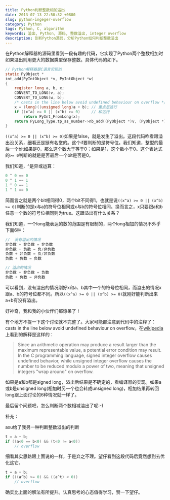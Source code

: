 ```yaml
---
title: Python判断整数相加溢出
date: 2013-07-13 22:50:32 +0800
slug: python-ingeger-overflow
category: Python
tags: Python, C, algorithm
keywords: 溢出, Python, 源码, 整数溢出, integer overflow
description: 剖析Python源码，分析Python如何判断整数溢出
---
```


在Python解释器的源码里看到一段有趣的代码，它实现了Python两个整数相加时如果溢出则用更大的数据类型保存整数。具体代码的如下。

<!-- more -->

```c
// Python解释器是C语言实现的
static PyObject *
int_add(PyIntObject *v, PyIntObject *w)
{
    register long a, b, x;
    CONVERT_TO_LONG(v, a);
    CONVERT_TO_LONG(w, b);
    /* casts in the line below avoid undefined behaviour on overflow */
    x = (long)((unsigned long)a + b); // 重点是这行
    if ((x^a) >= 0 || (x^b) >= 0)     // 和这行
        return PyInt_FromLong(x);
    return PyLong_Type.tp_as_number->nb_add((PyObject *)v, (PyObject *)w);
}
```

`((x^a) >= 0 || (x^b) >= 0)`如果是false，就是发生了溢出。这段代码咋看跟溢出没关系，细看还是挺有名堂的。这个if要判断的是符号位。我们知道，整型的最后一个bit如果是0，那么这个数大于等于0；如果是1，这个数小于0。这个表达式的`>= 0`判断的就是是否最后一个bit是否是0。

我们知道，^是异或运算：

```c
0 ^ 0 == 0
0 ^ 1 == 1
1 ^ 0 == 1
1 ^ 1 == 0
```

简而言之就是两个bit相同得0，两个bit不同得1。也就是说`((x^a) >= 0 || (x^b) >= 0)`判断的是x与a的符号位相同或x与b的符号位相同。换而言之，x只要跟a和b任意一个数的符号位相同则为true。这跟溢出有什么关系？

我们知道，一个long能表达的数的范围是有限制的，两个long相加的情况不外乎下面6种：

```c
//  没有溢出的情况
非负数 + 非负数 = 非负数
非负数 + 负数 = 负/非负数
负数 + 非负数 = 负/非负数
负数 + 负数 = 负数

// 溢出的情况
非负数 + 非负数 = 负数
负数 + 负数 = 非负数
```

可以看到，没有溢出的情况刚好x和a、b其中一个的符号位相同，而溢出的情况x跟a、b的符号位都不同。所以`((x^a) >= 0 || (x^b) >= 0)`就刚好能判断出来a+b有没有溢出。

好神奇，我和我的小伙伴们都惊呆了！

有个地方不提一下这个讨论就不完整了。大家可能都注意到代码中的注释了：casts in the line below avoid undefined behaviour on overflow。在[wikipedia](http://en.wikipedia.org/wiki/Integer_overflow)上看到的解释是这样的：

> Since an arithmetic operation may produce a result larger than the maximum representable value, a potential error condition may result. In the C programming language, signed integer overflow causes undefined behavior, while unsigned integer overflow causes the number to be reduced modulo a power of two, meaning that unsigned integers "wrap around" on overflow.

如果是a和b都是signed long，溢出后结果是不确定的，看编译器的实现。如果a或b是unsigned long(相加时另一个也会转成unsigned long)，相加结果再转回long跟上面讨论的6种情况就一样了。

最后留个问题吧，怎么判断两个数相减溢出了呢:-)

补充：

axu给了我另一种判断整数溢出的判断

```c
t = a + b;
if ((a<0 == b<0) && (t<0 != a<0))
    // overflow
```

细看其实思路跟上面说的一样，于是弃之不理。望仔看到这段代码后竟然想到去优化这它。

```c
t = a + b;
if (((a^b) >= 0) && ((a^t) < 0))
    // overflow
```

确实比上面的解法有所提升。认真思考的心态值得学习，赞一下望仔。
